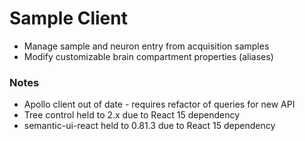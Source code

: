 # Sample Client
* Manage sample and neuron entry from acquisition samples
* Modify customizable brain compartment properties (aliases)

### Notes
* Apollo client out of date - requires refactor of queries for new API
* Tree control held to 2.x due to React 15 dependency
* semantic-ui-react held to 0.81.3 due to React 15 dependency
